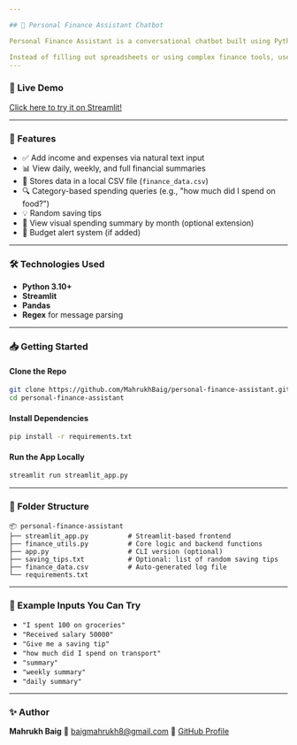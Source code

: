 ```yaml
---

## 💸 Personal Finance Assistant Chatbot

Personal Finance Assistant is a conversational chatbot built using Python and Streamlit, designed to make expense and income tracking as simple as having a chat.

Instead of filling out spreadsheets or using complex finance tools, users can interact with the bot by typing natural language messages
---
```


### 🚀 Live Demo

[Click here to try it on Streamlit!](https://personal-finance-assistant-ab8mmcvvsukqrqhce77kv4.streamlit.app/)

---

### 📂 Features

* ✅ Add income and expenses via natural text input
* 📊 View daily, weekly, and full financial summaries
* 📁 Stores data in a local CSV file (`finance_data.csv`)
* 🔍 Category-based spending queries (e.g., "how much did I spend on food?")
* 💡 Random saving tips
* 📅 View visual spending summary by month (optional extension)
* 🧠 Budget alert system (if added)

---

### 🛠️ Technologies Used

* **Python 3.10+**
* **Streamlit**
* **Pandas**
* **Regex** for message parsing

---

### 📥 Getting Started

#### Clone the Repo

```bash
git clone https://github.com/MahrukhBaig/personal-finance-assistant.git
cd personal-finance-assistant
```

#### Install Dependencies

```bash
pip install -r requirements.txt
```

#### Run the App Locally

```bash
streamlit run streamlit_app.py
```

---

### 📁 Folder Structure

```
📦 personal-finance-assistant
├── streamlit_app.py          # Streamlit-based frontend
├── finance_utils.py          # Core logic and backend functions
├── app.py                    # CLI version (optional)
├── saving_tips.txt           # Optional: list of random saving tips
├── finance_data.csv          # Auto-generated log file
└── requirements.txt
```

---

### 🧠 Example Inputs You Can Try

* `"I spent 100 on groceries"`
* `"Received salary 50000"`
* `"Give me a saving tip"`
* `"how much did I spend on transport"`
* `"summary"`
* `"weekly summary"`
* `"daily summary"`

---

### ✨ Author

**Mahrukh Baig**
📧 [baigmahrukh8@gmail.com](mailto:baigmahrukh8@gmail.com)
🔗 [GitHub Profile](https://github.com/MahrukhBaig)


